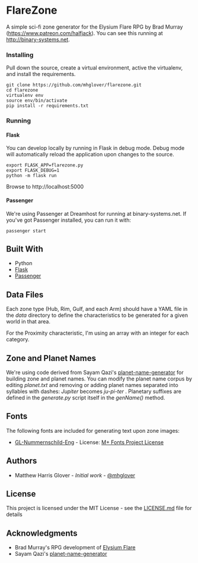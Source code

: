 # FlareZone

A simple sci-fi zone generator for the Elysium Flare RPG by Brad Murray (https://www.patreon.com/halfjack).  You can see this running at http://binary-systems.net.

<!-- ## Getting Started

These instructions will get you a copy of the project up and running on your local machine for development and testing purposes. See deployment for notes on how to deploy the project on a live system. -->

<!-- ### Prerequisites

What things you need to install the software and how to install them

```
Give examples
``` -->

### Installing

Pull down the source, create a virtual environment, active the virtualenv, and install the requirements.

```
git clone https://github.com/mhglover/flarezone.git
cd flarezone
virtualenv env
source env/bin/activate
pip install -r requirements.txt
```

### Running

#### Flask
You can develop locally by running in Flask in debug mode. Debug mode will automatically reload the application upon changes to the source.
```
export FLASK_APP=flarezone.py
export FLASK_DEBUG=1
python -m flask run
```

Browse to http://localhost:5000

#### Passenger

We're using Passenger at Dreamhost for running at binary-systems.net. If you've got Passenger installed, you can run it with:
```
passenger start
```


<!-- ## Running the tests

Explain how to run the automated tests for this system

### Break down into end to end tests

Explain what these tests test and why

```
Give an example
```

### And coding style tests

Explain what these tests test and why

```
Give an example
``` -->

<!-- ## Deployment

Add additional notes about how to deploy this on a live system -->

## Built With

* Python
* [Flask](http://flask.pocoo.org/docs/0.12/quickstart/)
* [Passenger](https://www.phusionpassenger.com/library/walkthroughs/start/python.html)

<!-- ## Contributing

Please read [CONTRIBUTING.md](https://gist.github.com/PurpleBooth/b24679402957c63ec426) for details on our code of conduct, and the process for submitting pull requests to us. -->

<!-- ## Versioning

We use [SemVer](http://semver.org/) for versioning. For the versions available, see the [tags on this repository](https://github.com/your/project/tags).  -->

## Data Files

Each zone type (Hub, Rim, Gulf, and each Arm) should have a YAML file in the _data_ directory to define the characteristics to be generated for a given world in that area. 

For the Proximity characteristic, I'm using an array with an integer for each category.

## Zone and Planet Names
We're using code derived from Sayam Qazi's [planet-name-generator](https://github.com/sayamqazi/planet-name-generator) for building zone and planet names. You can modify the planet name corpus by editing _planet.txt_ and removing or adding planet names separated into syllables with dashes: _Jupiter_ becomes *ju-pi-ter*
. Planetary suffixes are defined in the _generate.py_ script itself in the _genName()_ method.

## Fonts

The following fonts are included for generating text upon zone images:
* [GL-Nummernschild-Eng](https://fontlibrary.org/en/font/gl-nummernschild-eng) - License: [M+ Fonts Project License](https://en.wikipedia.org/wiki/M%2B_FONTS#Licensing)


## Authors

* Matthew Harris Glover - *Initial work* - [@mhglover](https://twitter.com/mhglover)

<!-- See also the list of [contributors](https://github.com/your/project/contributors) who participated in this project. -->

## License

This project is licensed under the MIT License - see the [LICENSE.md](LICENSE.md) file for details

## Acknowledgments

* Brad Murray's RPG development of [Elysium Flare](https://www.patreon.com/halfjack)
* Sayam Qazi's [planet-name-generator](https://github.com/sayamqazi/planet-name-generator)
